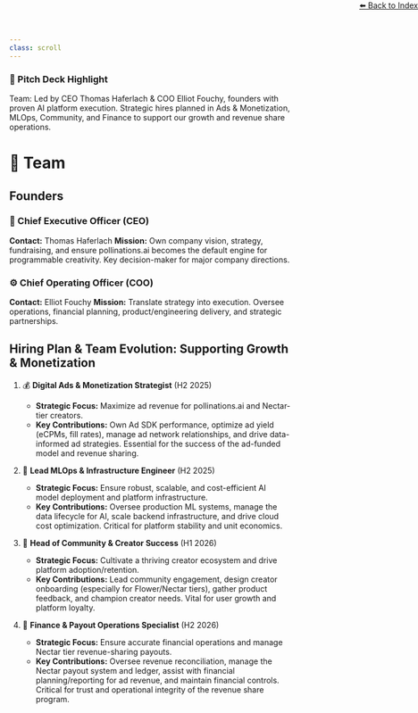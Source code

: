 ```yaml
---
class: scroll
---
```


<div style="text-align: right; position: absolute; top: 0; right: 0;">
<a href="/1">⬅️ Back to Index</a>
</div>

<div class="bg-pink-100 p-4 rounded-lg border-l-4 border-pink-500 mb-6">
  <h3 class="text-lg font-bold text-pink-800">🌟 Pitch Deck Highlight</h3>
  <p class="text-pink-800">Team: Led by CEO Thomas Haferlach & COO Elliot Fouchy, founders with proven AI platform execution. Strategic hires planned in Ads & Monetization, MLOps, Community, and Finance to support our growth and revenue share operations.</p>
</div>

# 👥 **Team**

## Founders

### 🚀 Chief Executive Officer (CEO)
**Contact:** Thomas Haferlach
**Mission:** Own company vision, strategy, fundraising, and ensure pollinations.ai becomes the default engine for programmable creativity. Key decision-maker for major company directions.

### ⚙️ Chief Operating Officer (COO)
**Contact:** Elliot Fouchy
**Mission:** Translate strategy into execution. Oversee operations, financial planning, product/engineering delivery, and strategic partnerships.

## Hiring Plan & Team Evolution: Supporting Growth & Monetization

1.  💰 **Digital Ads & Monetization Strategist** (H2 2025)
    *   **Strategic Focus:** Maximize ad revenue for pollinations.ai and Nectar-tier creators.
    *   **Key Contributions:** Own Ad SDK performance, optimize ad yield (eCPMs, fill rates), manage ad network relationships, and drive data-informed ad strategies. Essential for the success of the ad-funded model and revenue sharing.

2.  🔧 **Lead MLOps & Infrastructure Engineer** (H2 2025)
    *   **Strategic Focus:** Ensure robust, scalable, and cost-efficient AI model deployment and platform infrastructure.
    *   **Key Contributions:** Oversee production ML systems, manage the data lifecycle for AI, scale backend infrastructure, and drive cloud cost optimization. Critical for platform stability and unit economics.

3.  🌟 **Head of Community & Creator Success** (H1 2026)
    *   **Strategic Focus:** Cultivate a thriving creator ecosystem and drive platform adoption/retention.
    *   **Key Contributions:** Lead community engagement, design creator onboarding (especially for Flower/Nectar tiers), gather product feedback, and champion creator needs. Vital for user growth and platform loyalty.
4.  💸 **Finance & Payout Operations Specialist** (H2 2026)
    *   **Strategic Focus:** Ensure accurate financial operations and manage Nectar tier revenue-sharing payouts.
    *   **Key Contributions:** Oversee revenue reconciliation, manage the Nectar payout system and ledger, assist with financial planning/reporting for ad revenue, and maintain financial controls. Critical for trust and operational integrity of the revenue share program.